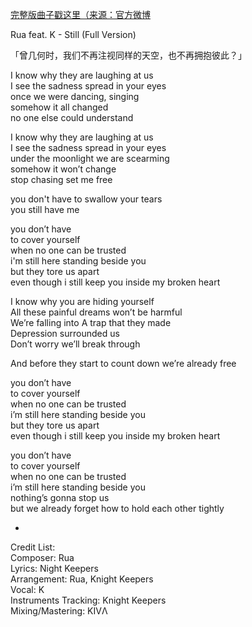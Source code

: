 [完整版曲子戳这里（来源：官方微博](https://weibo.com/tv/v/HE4gFhqAu?fid=1034:4395488556817859)

Rua feat. K - Still (Full Version)  

「曾几何时，我们不再注视同样的天空，也不再拥抱彼此？」  

I know why they are laughing at us  
I see the sadness spread in your eyes  
once we were dancing, singing  
somehow it all changed  
no one else could understand  

I know why they are laughing at us  
I see the sadness spread in your eyes  
under the moonlight we are scearming   
somehow it won’t change  
stop chasing set me free  

you don't have to swallow your tears  
you still have me  

you don’t have  
to cover yourself  
when no one can be trusted  
i'm still here standing beside you  
but they tore us apart  
even though i still keep you inside my broken heart  

I know why you are hiding yourself  
All these painful dreams won’t be harmful  
We’re falling into A trap that they made  
Depression surrounded us  
Don’t worry we’ll break through  

And before they start to count down we’re already free  

you don’t have  
to cover yourself  
when no one can be trusted    
i’m still here standing beside you  
but they tore us apart  
even though i still keep you inside my broken heart  

you don’t have  
to cover yourself  
when no one can be trusted  
i’m still here standing beside you  
nothing’s gonna stop us  
but we already forget how to hold each other tightly  

-  
 
Credit List:  
Composer: Rua  
Lyrics: Night Keepers    
Arrangement: Rua, Knight Keepers  
Vocal: K  
Instruments Tracking: Knight Keepers  
Mixing/Mastering: KIVΛ  
